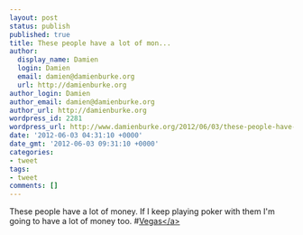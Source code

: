```yaml
---
layout: post
status: publish
published: true
title: These people have a lot of mon...
author:
  display_name: Damien
  login: Damien
  email: damien@damienburke.org
  url: http://damienburke.org
author_login: Damien
author_email: damien@damienburke.org
author_url: http://damienburke.org
wordpress_id: 2281
wordpress_url: http://www.damienburke.org/2012/06/03/these-people-have-a-lot-of-mon/
date: '2012-06-03 04:31:10 +0000'
date_gmt: '2012-06-03 09:31:10 +0000'
categories:
- tweet
tags:
- tweet
comments: []
---
```

<p>These people have a lot of money. If I keep playing poker with them I'm going to have a lot of money too. #<a href="http:&#47;&#47;search.twitter.com&#47;search?q=%23Vegas" class="aktt_hashtag">Vegas<&#47;a></p>
